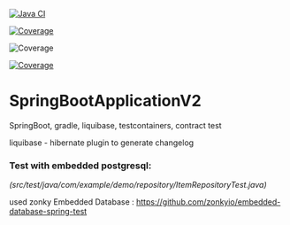 [![Java CI](https://github.com/zelka-git/SpringBootApplicationV2/actions/workflows/learn-github-actions.yml/badge.svg)](https://github.com/zelka-git/SpringBootApplicationV2/actions/workflows/learn-github-actions.yml)

[![Coverage](.github/badges/jacoco.svg)](https://github.com/zelka-git/SpringBootApplicationV2/actions/workflows/learn-github-actions.yml)

![Coverage](.github/badges/jacoco.svg)

[![Coverage](https://github.com/zelka-git/SpringBootApplicationV2/.github/badges/jacoco.svg)](https://github.com/zelka-git/SpringBootApplicationV2/actions/workflows/jacoco.yml)

# SpringBootApplicationV2

SpringBoot,
gradle,
liquibase,
testcontainers,
contract test

liquibase - hibernate plugin to generate changelog

### Test with embedded postgresql:
*(src/test/java/com/example/demo/repository/ItemRepositoryTest.java)*

used zonky Embedded Database : https://github.com/zonkyio/embedded-database-spring-test
